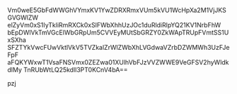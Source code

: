 Vm0weE5GbFdWWGhVYmxKV1YwZDRXRmxVUm5kVU1WcHpXa2M1VjJKSGVGWlZW
elZyVm0xS1IyTkliRmRXCk0xSlFWbXhhUzJOc1duRldiRlpYQ21KV1NrbFhW
bEpDWlVkTmVGcElWbGRpUm5CVVEyMUtSbGRZY0ZkWApTRUpFVmtSS1UxSXha
SFZTYkVwcFUwVktlVkV5TVZkalZrWlZWbXhLVGdwaVZrbDZWMWh3UzFJeFpF
aFQKYWxwT1VsaFNSVmx0ZEZwa01XUlhVbFJzVVZWWE9VeGFSV2hyWldkdlMy
TnRUbWtLQ25kdll3PT0KCnV4bA==

pzj
